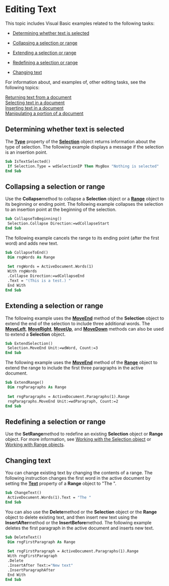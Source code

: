 
# Editing Text

This topic includes Visual Basic examples related to the following tasks:


-  [Determining whether text is selected](#Determining)
    
-  [Collapsing a selection or range](#Collapsing)
    
-  [Extending a selection or range](#Extending)
    
-  [Redefining a selection or range](#Redefining)
    
-  [Changing text](#Changing)
    

For information about, and examples of, other editing tasks, see the following topics:

 [Returning text from a document](bacf3de8-ae60-2f27-fa28-e53518e04be2.md)<br>
 [Selecting text in a document](1684b81f-caed-ea76-1378-580f6e34a1db.md)<br>
 [Inserting text in a document](4903a9aa-6923-da80-fcc0-f0e2defcb77a.md)<br>
 [Manipulating a portion of a document](e664871f-4499-421e-deb7-e064cdeba0f0.md)<br>

## Determining whether text is selected

The  **[Type](75af6b1a-c9d3-e3ad-52a8-41d91c79b007.md)** property of the  **[Selection](7b574a91-c33e-ecfd-6783-6b7528b2ed8f.md)** object returns information about the type of selection. The following example displays a message if the selection is an insertion point.


```vb
Sub IsTextSelected() 
 If Selection.Type = wdSelectionIP Then MsgBox "Nothing is selected" 
End Sub
```


## Collapsing a selection or range

Use the  **Collapse**method to collapse a  **Selection** object or a **[Range](15a7a1c4-5f3f-5b6e-60e9-29688de3f274.md)** object to its beginning or ending point. The following example collapses the selection to an insertion point at the beginning of the selection.


```vb
Sub CollapseToBeginning() 
 Selection.Collapse Direction:=wdCollapseStart 
End Sub
```

The following example cancels the range to its ending point (after the first word) and adds new text.




```vb
Sub CollapseToEnd() 
 Dim rngWords As Range 
 
 Set rngWords = ActiveDocument.Words(1) 
 With rngWords 
 .Collapse Direction:=wdCollapseEnd 
 .Text = "(This is a test.) " 
 End With 
End Sub
```


## Extending a selection or range

The following example uses the  **[MoveEnd](11fbcd45-16e6-611b-d296-a88cc7d3ca50.md)** method of the  **Selection** object to extend the end of the selection to include three additional words. The **[MoveLeft](23c22588-e774-f70f-28ea-81b1a54c0dd5.md)**,  **[MoveRight](fcac96c7-7189-87b2-d800-9d161edb1e09.md)**,  **[MoveUp](46993371-c916-06b5-a644-960f8a283536.md)**, and  **[MoveDown](d3ea31e8-04a5-c342-24ca-c93ac1a1258e.md)** methods can also be used to extend a  **Selection** object.


```vb
Sub ExtendSelection() 
 Selection.MoveEnd Unit:=wdWord, Count:=3 
End Sub
```

The following example uses the  **[MoveEnd](44aa26e6-7bb1-af51-8d23-244444e0795c.md)** method of the **[Range](15a7a1c4-5f3f-5b6e-60e9-29688de3f274.md)** object to extend the range to include the first three paragraphs in the active document.




```vb
Sub ExtendRange() 
 Dim rngParagraphs As Range 
 
 Set rngParagraphs = ActiveDocument.Paragraphs(1).Range 
 rngParagraphs.MoveEnd Unit:=wdParagraph, Count:=2 
End Sub
```


## Redefining a selection or range

Use the  **SetRange**method to redefine an existing  **Selection** object or **Range** object. For more information, see [Working with the Selection object](a1ef7e48-5a0f-d278-4b67-7b96f4e24052.md) or [Working with Range objects](9e240aa7-8608-9d70-aee3-2e202687459e.md).


## Changing text

You can change existing text by changing the contents of a range. The following instruction changes the first word in the active document by setting the  **[Text](495fe06e-ba87-0d96-9f6e-3e62fd71d4a5.md)** property of a  **Range** object to "The ".


```vb
Sub ChangeText() 
 ActiveDocument.Words(1).Text = "The " 
End Sub
```

You can also use the  **Delete**method or the  **Selection** object or the **Range** object to delete existing text, and then insert new text using the **InsertAfter**method or the  **InsertBefore**method. The following example deletes the first paragraph in the active document and inserts new text.




```vb
Sub DeleteText() 
 Dim rngFirstParagraph As Range 
 
 Set rngFirstParagraph = ActiveDocument.Paragraphs(1).Range 
 With rngFirstParagraph 
 .Delete 
 .InsertAfter Text:="New text" 
 .InsertParagraphAfter 
 End With 
End Sub
```

